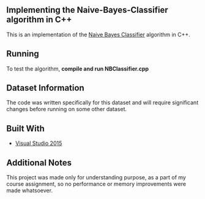 ## Implementing the Naive-Bayes-Classifier algorithm in C++

This is an implementation of the [Naive Bayes Classifier](https://en.wikipedia.org/wiki/Naive_Bayes_classifier) algorithm in C++.  

Running
------
To test the algorithm, **compile and run NBClassifier.cpp**

Dataset Information
------


The code was written specifically for this dataset and will require significant changes before running on some other dataset. 

Built With
------
* [Visual Studio 2015](https://www.visualstudio.com/)

Additional Notes
------
This project was made only for understanding purpose, as a part of my course assignment, 
so no performance or memory improvements were made whatsoever.  
